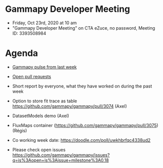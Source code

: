 

# Gammapy Developer Meeting

* Friday, Oct 23rd, 2020 at 10 am
* "Gammapy Developer Meeting" on CTA eZuce, no password, Meeting ID: 3393508984

# Agenda

* [Gammapy pulse from last week](https://github.com/gammapy/gammapy/pulse)
* [Open pull requests](https://github.com/gammapy/gammapy/pulls)
* Short report by everyone, what they have worked on during the past week 

* Option to store fit trace as table https://github.com/gammapy/gammapy/pull/3074 (Axel)
* DatasetModels demo (Axel)
* FluxMaps container (https://github.com/gammapy/gammapy/pull/3075) (Régis)
* Co working week date: https://doodle.com/poll/uwkhbrfqc4338ud2
* Please check open issues https://github.com/gammapy/gammapy/issues?q=is%3Aopen+is%3Aissue+milestone%3A0.18 
